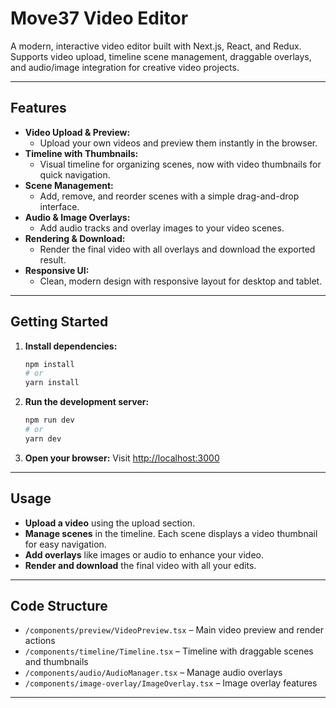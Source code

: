 # Move37 Video Editor

A modern, interactive video editor built with Next.js, React, and Redux. Supports video upload, timeline scene management, draggable overlays, and audio/image integration for creative video projects.

---

## Features

- **Video Upload & Preview:**
  - Upload your own videos and preview them instantly in the browser.
- **Timeline with Thumbnails:**
  - Visual timeline for organizing scenes, now with video thumbnails for quick navigation.
- **Scene Management:**
  - Add, remove, and reorder scenes with a simple drag-and-drop interface.
- **Audio & Image Overlays:**
  - Add audio tracks and overlay images to your video scenes.
- **Rendering & Download:**
  - Render the final video with all overlays and download the exported result.
- **Responsive UI:**
  - Clean, modern design with responsive layout for desktop and tablet.

---

## Getting Started

1. **Install dependencies:**
   ```bash
   npm install
   # or
   yarn install
   ```
2. **Run the development server:**
   ```bash
   npm run dev
   # or
   yarn dev
   ```
3. **Open your browser:**
   Visit [http://localhost:3000](http://localhost:3000)

---

## Usage

- **Upload a video** using the upload section.
- **Manage scenes** in the timeline. Each scene displays a video thumbnail for easy navigation.
- **Add overlays** like images or audio to enhance your video.
- **Render and download** the final video with all your edits.

---

## Code Structure

- `/components/preview/VideoPreview.tsx` – Main video preview and render actions
- `/components/timeline/Timeline.tsx` – Timeline with draggable scenes and thumbnails
- `/components/audio/AudioManager.tsx` – Manage audio overlays
- `/components/image-overlay/ImageOverlay.tsx` – Image overlay features

---